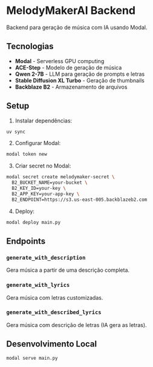 # MelodyMakerAI Backend

Backend para geração de música com IA usando Modal.

## Tecnologias

- **Modal** - Serverless GPU computing
- **ACE-Step** - Modelo de geração de música
- **Qwen 2-7B** - LLM para geração de prompts e letras
- **Stable Diffusion XL Turbo** - Geração de thumbnails
- **Backblaze B2** - Armazenamento de arquivos

## Setup

1. Instalar dependências:
```bash
uv sync
```

2. Configurar Modal:
```bash
modal token new
```

3. Criar secret no Modal:
```bash
modal secret create melodymaker-secret \
  B2_BUCKET_NAME=your-bucket \
  B2_KEY_ID=your-key \
  B2_APP_KEY=your-app-key \
  B2_ENDPOINT=https://s3.us-east-005.backblazeb2.com
```

4. Deploy:
```bash
modal deploy main.py
```

## Endpoints

### `generate_with_description`
Gera música a partir de uma descrição completa.

### `generate_with_lyrics`
Gera música com letras customizadas.

### `generate_with_described_lyrics`
Gera música com descrição de letras (IA gera as letras).

## Desenvolvimento Local

```bash
modal serve main.py
```
